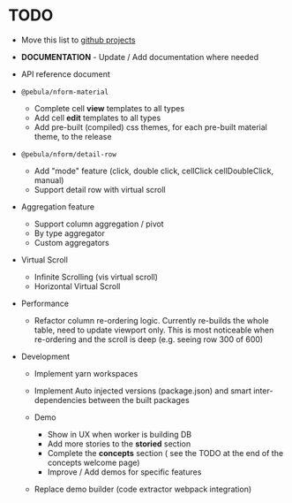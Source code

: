 # TODO

- Move this list to [github projects](https://github.com/shlomiassaf/nform/projects)

- **DOCUMENTATION** - Update / Add documentation where needed

- API reference document

- `@pebula/nform-material`
  - Complete cell **view** templates to all types
  - Add cell **edit** templates to all types
  - Add pre-built (compiled) css themes, for each pre-built material theme, to the release

- `@pebula/nform/detail-row`
  - Add "mode" feature (click, double click, cellClick cellDoubleClick, manual)
  - Support detail row with virtual scroll

- Aggregation feature
  - Support column aggregation / pivot
  - By type aggregator
  - Custom aggregators

- Virtual Scroll
  - Infinite Scrolling (vis virtual scroll)
  - Horizontal Virtual Scroll

- Performance
  - Refactor column re-ordering logic. Currently re-builds the whole table, need to update viewport only. This is most noticeable when re-ordering and the scroll is deep (e.g. seeing row 300 of 600)

- Development

  - Implement yarn workspaces

  - Implement Auto injected versions (package.json) and smart inter-dependencies between the built packages

  - Demo
    - Show in UX when worker is building DB
    - Add more stories to the **storied** section
    - Complete the **concepts** section ( see the TODO  at the end of the concepts welcome page)
    - Improve / Add demos for specific features
  
  - Replace demo builder (code extractor webpack integration)
